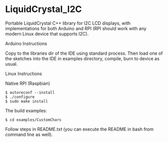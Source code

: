 # LiquidCrystal_I2C

Portable LiquidCrystal C++ library for I2C LCD displays, with implementations
for both Arduino and RPI (RPI should work with any modern Linux device that 
supports I2C).

Arduino Instructions

Copy to the libraries dir of the IDE using standard process. Then load
one of the sketches into the IDE in examples directory, compile, burn to
device as usual.

Linux Instructions

Native RPI (Raspbian)

```
$ autoreconf --install
$ ./configure
$ sudo make install
```

The build examples:

```
$ cd examples/CustomChars
```

Follow steps in README.txt (you can execute the README in bash from command
line as well).
